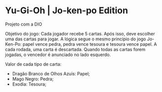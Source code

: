 # Yu-Gi-Oh | Jo-ken-po Edition

Projeto com a DIO

Objetivo do jogo:
Cada jogador recebe 5 cartas. Após isso, deve escolher uma das cartas para jogar. A lógica segue o mesmo princípio do jogo Jo-Ken-Po: papel vence pedra, pedra vence tesoura e tesoura vence papel. A cada rodada, uma carta é descartada. Quando todas as cartas forem jogadas, o vencedor é anunciado no lado esquerdo.

Valor de cada tipo de carta:

* Dragão Branco de Olhos Azuis: Papel;
* Mago Negro: Pedra;
* Exodia: Tesoura;
